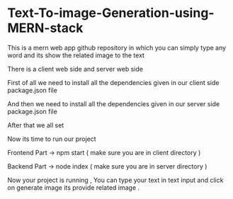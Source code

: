 # Text-To-image-Generation-using-MERN-stack
This is a mern web app github repository in which you can simply type any word and its show the related image to the text

There is a client web side and server web side 

First of all we need to install all the dependencies given in our client side package.json file 

And then we need to install all the dependencies given in our server side package.json file

After that we all set 

Now its time to run our project

Frontend Part ->  npm start  ( make sure you are in client directory )

Backend Part  ->  node index  ( make sure you are in server directory )

Now your project is running , You can type your text in text input and click on generate image its provide related image .
